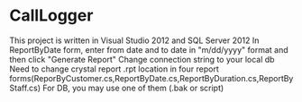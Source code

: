 # CallLogger
This project is written in Visual Studio 2012 and SQL Server 2012
In ReportByDate form, enter from date and to date in "m/dd/yyyy" format and then click "Generate Report"
Change connection string to your local db
Need to change crystal report .rpt location in four report forms(ReporByCustomer.cs,ReportByDate.cs,ReportByDuration.cs,ReportByStaff.cs)
For DB, you may use one of them (.bak or script)
